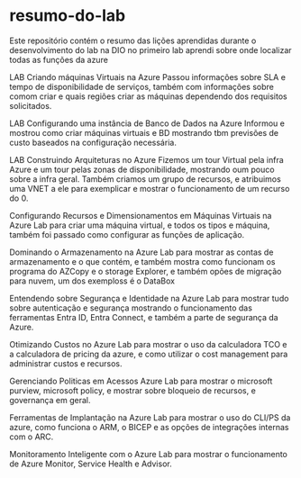 # resumo-do-lab
Este repositório contém o resumo das lições aprendidas durante o desenvolvimento do lab na DIO
no primeiro lab aprendi sobre onde localizar todas as funções da azure

LAB Criando máquinas Virtuais na Azure
Passou informações sobre SLA e tempo de disponibilidade de serviços, também com informações sobre comom criar e quais regiões criar as máquinas dependendo dos requisitos solicitados.

LAB Configurando uma instância de Banco de Dados na Azure
Informou e mostrou como criar máquinas virtuais e BD mostrando tbm previsões de custo baseados na configuração necessária.

LAB Construindo Arquiteturas no Azure
Fizemos um tour Virtual pela infra Azure e um tour pelas zonas de disponibilidade, mostrando oum pouco sobre a infra geral. Também criamos um grupo de recursos, e atribuimos uma VNET a ele para exemplicar e mostrar o funcionamento de um recurso do 0.

Configurando Recursos e Dimensionamentos em Máquinas Virtuais na Azure
Lab para criar uma máquina virtual, e todos os tipos e máquina, também foi passado como configurar as funções de aplicação.

Dominando o Armazenamento na Azure
Lab para mostrar as contas de armazenamento e o que contém, e também mostra como funcionam os programa do AZCopy e o storage Explorer, e também opões de migração para nuvem, um dos exemploss é o DataBox

Entendendo sobre Segurança e Identidade na Azure
Lab para mostrar tudo sobre autenticação e segurança mostrando o funcionamento das ferramentas Entra ID, Entra Connect, e também a parte de segurança da Azure.

Otimizando Custos no Azure
Lab para mostrar o uso da calculadora TCO e a calculadora de pricing da azure, e como utilizar o cost management para administrar custos e recursos.

Gerenciando Politicas em Acessos Azure
Lab para mostrar o microsoft purview, microsoft policy, e mostrar sobre bloqueio de recursos, e governança em geral.

Ferramentas de Implantação na Azure
Lab para mostrar o uso do CLI/PS da azure, como funciona o ARM, o BICEP e as opções de integrações internas com o ARC.

Monitoramento Inteligente com o Azure
Lab para mostrar o funcionamento de Azure Monitor, Service Health e Advisor. 
